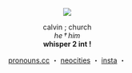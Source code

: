 <p align="center">
  <img src="https://i.ibb.co/1Yx9LkpF/image.png">
</p>

<p align="center">
  calvin ; church <br>
  <i>he † him</i> <br>
  <b>whisper 2 int !</b>
</p>

<p align="center">
  <a href="https://pronouns.cc/@imperial">pronouns.cc</a> ・ 
  <a href="https://neocities.org/">neocities</a> ・ 
  <a href="https://www.instagram.com/radiohead_fan06482/">insta</a> ・
</p>
